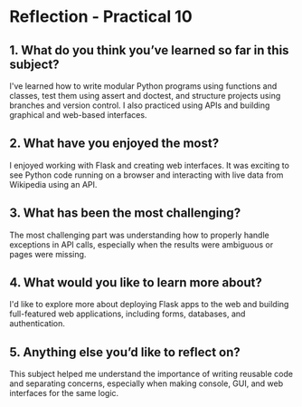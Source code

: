 # Reflection - Practical 10

## 1. What do you think you’ve learned so far in this subject?

I've learned how to write modular Python programs using functions and classes, test them using assert and doctest, and structure projects using branches and version control. I also practiced using APIs and building graphical and web-based interfaces.

## 2. What have you enjoyed the most?

I enjoyed working with Flask and creating web interfaces. It was exciting to see Python code running on a browser and interacting with live data from Wikipedia using an API.

## 3. What has been the most challenging?

The most challenging part was understanding how to properly handle exceptions in API calls, especially when the results were ambiguous or pages were missing.

## 4. What would you like to learn more about?

I'd like to explore more about deploying Flask apps to the web and building full-featured web applications, including forms, databases, and authentication.

## 5. Anything else you’d like to reflect on?

This subject helped me understand the importance of writing reusable code and separating concerns, especially when making console, GUI, and web interfaces for the same logic.
